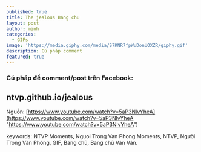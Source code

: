```yaml
---
published: true
title: The jealous Bang chu
layout: post
author: minh
categories:
  - GIFs
image: 'https://media.giphy.com/media/S7KNR7fpWuDonUOXZR/giphy.gif'
description: Cú pháp comment
featured: true
---
```

### Cú pháp để comment/post trên Facebook: 
## ntvp.github.io/jealous


Nguồn: [https://www.youtube.com/watch?v=5aP3NlvYheA](https://www.youtube.com/watch?v=5aP3NlvYheA "https://www.youtube.com/watch?v=5aP3NlvYheA")


keywords: NTVP Moments, Nguoi Trong Van Phong Moments, NTVP, Người Trong Văn Phòng, GIF, Bang chủ, Bang chủ Vân Vân.
